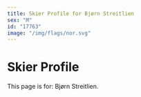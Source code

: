 ```yaml
---
title: Skier Profile for Bjørn Streitlien
sex: "M"
id: "17763"
image: "/img/flags/nor.svg" 
---
```


# Skier Profile

This page is for: Bjørn Streitlien.
    